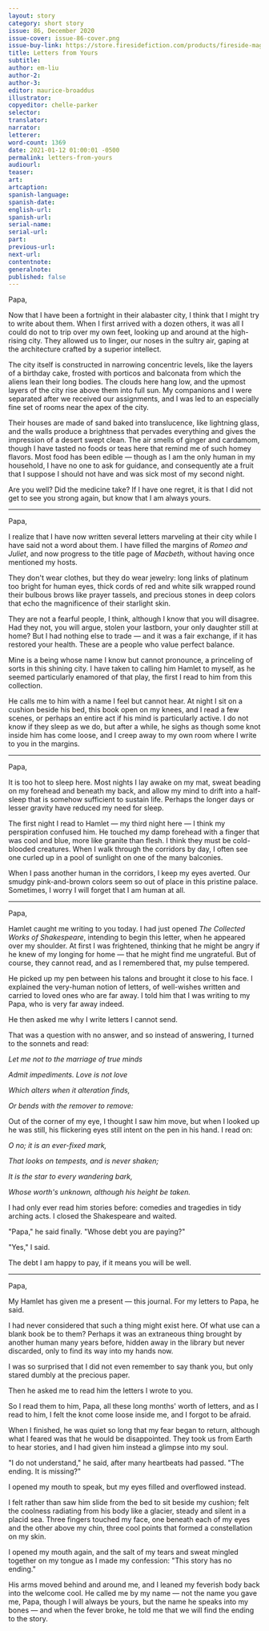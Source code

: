 ```yaml
---
layout: story
category: short story
issue: 86, December 2020
issue-cover: issue-86-cover.png
issue-buy-link: https://store.firesidefiction.com/products/fireside-magazine-issue-86-november-2020
title: Letters from Yours
subtitle:
author: em-liu
author-2:
author-3:
editor: maurice-broaddus
illustrator:
copyeditor: chelle-parker
selector:
translator:
narrator:
letterer:
word-count: 1369
date: 2021-01-12 01:00:01 -0500
permalink: letters-from-yours
audiourl:
teaser:
art:
artcaption:
spanish-language:
spanish-date:
english-url:
spanish-url:
serial-name:
serial-url:
part:
previous-url:
next-url:
contentnote:
generalnote:
published: false
---
```

Papa,

Now that I have been a fortnight in their alabaster city, I think that I might try to write about them. When I first arrived with a dozen others, it was all I could do not to trip over my own feet, looking up and around at the high-rising city. They allowed us to linger, our noses in the sultry air, gaping at the architecture crafted by a superior intellect.

The city itself is constructed in narrowing concentric levels, like the layers of a birthday cake, frosted with porticos and balconata from which the aliens lean their long bodies. The clouds here hang low, and the upmost layers of the city rise above them into full sun. My companions and I were separated after we received our assignments, and I was led to an especially fine set of rooms near the apex of the city.

Their houses are made of sand baked into translucence, like lightning glass, and the walls produce a brightness that pervades everything and gives the impression of a desert swept clean. The air smells of ginger and cardamom, though I have tasted no foods or teas here that remind me of such homey flavors. Most food has been edible — though as I am the only human in my household, I have no one to ask for guidance, and consequently ate a fruit that I suppose I should not have and was sick most of my second night.

Are you well? Did the medicine take? If I have one regret, it is that I did not get to see you strong again, but know that I am always yours.

----

Papa,

I realize that I have now written several letters marveling at their city while I have said not a word about them. I have filled the margins of _Romeo and Juliet_, and now progress to the title page of _Macbeth_, without having once mentioned my hosts.

They don't wear clothes, but they do wear jewelry: long links of platinum too bright for human eyes, thick cords of red and white silk wrapped round their bulbous brows like prayer tassels, and precious stones in deep colors that echo the magnificence of their starlight skin.

They are not a fearful people, I think, although I know that you will disagree. Had they not, you will argue, stolen your lastborn, your only daughter still at home? But I had nothing else to trade — and it was a fair exchange, if it has restored your health. These are a people who value perfect balance.

Mine is a being whose name I know but cannot pronounce, a princeling of sorts in this shining city. I have taken to calling him Hamlet to myself, as he seemed particularly enamored of that play, the first I read to him from this collection.

He calls me to him with a name I feel but cannot hear. At night I sit on a cushion beside his bed, this book open on my knees, and I read a few scenes, or perhaps an entire act if his mind is particularly active. I do not know if they sleep as we do, but after a while, he sighs as though some knot inside him has come loose, and I creep away to my own room where I write to you in the margins.

----

Papa,

It is too hot to sleep here. Most nights I lay awake on my mat, sweat beading on my forehead and beneath my back, and allow my mind to drift into a half-sleep that is somehow sufficient to sustain life. Perhaps the longer days or lesser gravity have reduced my need for sleep.

The first night I read to Hamlet — my third night here — I think my perspiration confused him. He touched my damp forehead with a finger that was cool and blue, more like granite than flesh. I think they must be cold-blooded creatures. When I walk through the corridors by day, I often see one curled up in a pool of sunlight on one of the many balconies.

When I pass another human in the corridors, I keep my eyes averted. Our smudgy pink-and-brown colors seem so out of place in this pristine palace. Sometimes, I worry I will forget that I am human at all.

----

Papa,

Hamlet caught me writing to you today. I had just opened _The Collected Works of Shakespeare_, intending to begin this letter, when he appeared over my shoulder. At first I was frightened, thinking that he might be angry if he knew of my longing for home — that he might find me ungrateful. But of course, they cannot read, and as I remembered that, my pulse tempered.

He picked up my pen between his talons and brought it close to his face. I explained the very-human notion of letters, of well-wishes written and carried to loved ones who are far away. I told him that I was writing to my Papa, who is very far away indeed.

He then asked me why I write letters I cannot send.

That was a question with no answer, and so instead of answering, I turned to the sonnets and read:

_Let me not to the marriage of true minds_

_Admit impediments. Love is not love_

_Which alters when it alteration finds,_

_Or bends with the remover to remove:_

Out of the corner of my eye, I thought I saw him move, but when I looked up he was still, his flickering eyes still intent on the pen in his hand. I read on:

_O no; it is an ever-fixed mark,_

_That looks on tempests, and is never shaken;_

_It is the star to every wandering bark,_

_Whose worth's unknown, although his height be taken._

I had only ever read him stories before: comedies and tragedies in tidy arching acts. I closed the Shakespeare and waited.

"Papa," he said finally. "Whose debt you are paying?"

"Yes," I said.

The debt I am happy to pay, if it means you will be well.

----

Papa,

My Hamlet has given me a present — this journal. For my letters to Papa, he said.

I had never considered that such a thing might exist here. Of what use can a blank book be to them? Perhaps it was an extraneous thing brought by another human many years before, hidden away in the library but never discarded, only to find its way into my hands now.

I was so surprised that I did not even remember to say thank you, but only stared dumbly at the precious paper.

Then he asked me to read him the letters I wrote to you.

So I read them to him, Papa, all these long months' worth of letters, and as I read to him, I felt the knot come loose inside me, and I forgot to be afraid.

When I finished, he was quiet so long that my fear began to return, although what I feared was that he would be disappointed. They took us from Earth to hear stories, and I had given him instead a glimpse into my soul.

"I do not understand," he said, after many heartbeats had passed. "The ending. It is missing?"

I opened my mouth to speak, but my eyes filled and overflowed instead.

I felt rather than saw him slide from the bed to sit beside my cushion; felt the coolness radiating from his body like a glacier, steady and silent in a placid sea. Three fingers touched my face, one beneath each of my eyes and the other above my chin, three cool points that formed a constellation on my skin.

I opened my mouth again, and the salt of my tears and sweat mingled together on my tongue as I made my confession: "This story has no ending."

His arms moved behind and around me, and I leaned my feverish body back into the welcome cool. He called me by my name — not the name you gave me, Papa, though I will always be yours, but the name he speaks into my bones — and when the fever broke, he told me that we will find the ending to the story.
